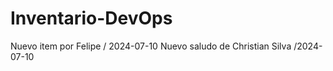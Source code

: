# Inventario-DevOps

Nuevo item por Felipe / 2024-07-10
Nuevo saludo de Christian Silva /2024-07-10
